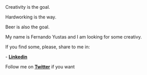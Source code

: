 <head>

<title>Yusfer page</title>
</head>

<body>
Creativity is the goal.

Hardworking is the way.

Beer is also the goal.


<p>My name is Fernando Yustas and I am looking for some creativy.</p>

<p>If you find some, please, share to me in:</p>


<p> - <span style=" font-weight: bold"><a href="https://www.linkedin.com/in/fyustas/">Linkedin</a></span></p> <p>Follow me on  <span style=" font-weight: bold"><a href="https://twitter.com/fyustas1">Twitter</a></span> if you want</p>

</body>